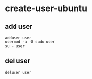 # create-user-ubuntu

## add user
```
adduser user
usermod -a -G sudo user
su - user
```

## del user
```
deluser user
```
